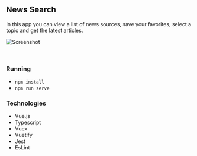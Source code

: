 ## News Search

In this app you can view a list of news sources, save your favorites, select a topic and get the latest articles.

![Screenshot](https://user-images.githubusercontent.com/33903713/77981957-769c2300-730b-11ea-8107-c5abca8de43b.png)

&nbsp;
&nbsp;
&nbsp;

### Running

- `npm install`
- `npm run serve`

### Technologies

- Vue.js
- Typescript
- Vuex
- Vuetify
- Jest
- EsLint
